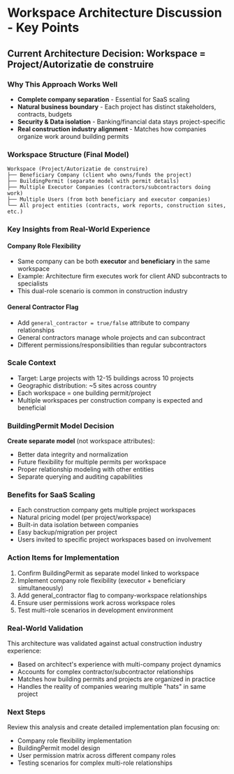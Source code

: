 # Workspace Architecture Discussion - Key Points

## Current Architecture Decision: Workspace = Project/Autorizatie de construire

### Why This Approach Works Well
- **Complete company separation** - Essential for SaaS scaling
- **Natural business boundary** - Each project has distinct stakeholders, contracts, budgets
- **Security & Data isolation** - Banking/financial data stays project-specific
- **Real construction industry alignment** - Matches how companies organize work around building permits

### Workspace Structure (Final Model)
```
Workspace (Project/Autorizatie de construire)
├── Beneficiary Company (client who owns/funds the project)
├── BuildingPermit (separate model with permit details)
├── Multiple Executor Companies (contractors/subcontractors doing work)
├── Multiple Users (from both beneficiary and executor companies)
└── All project entities (contracts, work reports, construction sites, etc.)
```

### Key Insights from Real-World Experience

#### Company Role Flexibility
- Same company can be both **executor** and **beneficiary** in the same workspace
- Example: Architecture firm executes work for client AND subcontracts to specialists
- This dual-role scenario is common in construction industry

#### General Contractor Flag
- Add `general_contractor = true/false` attribute to company relationships
- General contractors manage whole projects and can subcontract
- Different permissions/responsibilities than regular subcontractors

### Scale Context
- Target: Large projects with 12-15 buildings across 10 projects
- Geographic distribution: ~5 sites across country
- Each workspace = one building permit/project
- Multiple workspaces per construction company is expected and beneficial

### BuildingPermit Model Decision
**Create separate model** (not workspace attributes):
- Better data integrity and normalization
- Future flexibility for multiple permits per workspace
- Proper relationship modeling with other entities
- Separate querying and auditing capabilities

### Benefits for SaaS Scaling
- Each construction company gets multiple project workspaces
- Natural pricing model (per project/workspace)
- Built-in data isolation between companies
- Easy backup/migration per project
- Users invited to specific project workspaces based on involvement

### Action Items for Implementation
1. Confirm BuildingPermit as separate model linked to workspace
2. Implement company role flexibility (executor + beneficiary simultaneously)
3. Add general_contractor flag to company-workspace relationships
4. Ensure user permissions work across workspace roles
5. Test multi-role scenarios in development environment

### Real-World Validation
This architecture was validated against actual construction industry experience:
- Based on architect's experience with multi-company project dynamics
- Accounts for complex contractor/subcontractor relationships
- Matches how building permits and projects are organized in practice
- Handles the reality of companies wearing multiple "hats" in same project

### Next Steps
Review this analysis and create detailed implementation plan focusing on:
- Company role flexibility implementation
- BuildingPermit model design
- User permission matrix across different company roles
- Testing scenarios for complex multi-role relationships